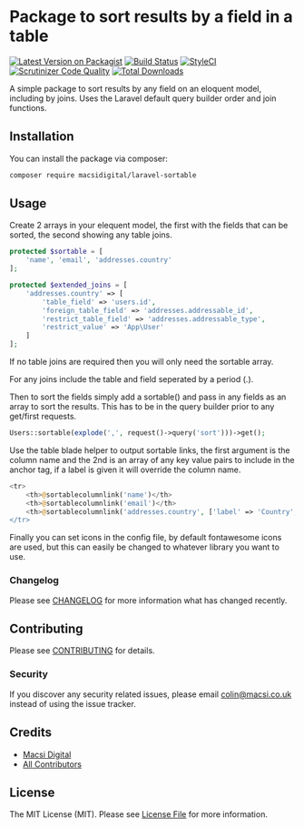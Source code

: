 # Package to sort results by a field in a table

[![Latest Version on Packagist](https://img.shields.io/packagist/v/macsidigital/laravel-sortable.svg?style=flat-square)](https://packagist.org/packages/macsidigital/laravel-sortable)
[![Build Status](https://img.shields.io/travis/macsidigital/laravel-sortable/master.svg?style=flat-square)](https://travis-ci.org/MacsiDigital/laravel-sortable)
[![StyleCI](https://github.styleci.io/repos/193589045/shield?branch=master)](https://github.styleci.io/repos/193589045)
[![Scrutinizer Code Quality](https://scrutinizer-ci.com/g/MacsiDigital/laravel-sortable/badges/quality-score.png?b=master)](https://scrutinizer-ci.com/g/MacsiDigital/laravel-sortable/?branch=master)
[![Total Downloads](https://img.shields.io/packagist/dt/macsidigital/laravel-sortable.svg?style=flat-square)](https://packagist.org/packages/macsidigital/laravel-sortable)

A simple package to sort results by any field on an eloquent model, including by joins.  Uses the Laravel default query builder order and join functions.

## Installation

You can install the package via composer:

```bash
composer require macsidigital/laravel-sortable
```

## Usage

Create 2 arrays in your elequent model, the first with the fields that can be sorted, the second showing any table joins.

``` php
protected $sortable = [
    'name', 'email', 'addresses.country'
];

protected $extended_joins = [
    'addresses.country' => [
        'table_field' => 'users.id',
        'foreign_table_field' => 'addresses.addressable_id',
        'restrict_table_field' => 'addresses.addressable_type',
        'restrict_value' => 'App\User'
    ]
];
```

If no table joins are required then you will only need the sortable array.

For any joins include the table and field seperated by a period (.).

Then to sort the fields simply add a sortable() and pass in any fields as an array to sort the results. This has to be in the query builder prior to any get/first requests.

``` php
Users::sortable(explode(',', request()->query('sort')))->get();
```

Use the table blade helper to output sortable links, the first argument is the column name and the 2nd is an array of any key value pairs to include in the anchor tag, if a label is given it will override the column name.

``` php
<tr>
    <th>@sortablecolumnlink('name')</th>
    <th>@sortablecolumnlink('email')</th>
    <th>@sortablecolumnlink('addresses.country', ['label' => 'Country', 'class' => 'country])</th>
</tr>
```

Finally you can set icons in the config file, by default fontawesome icons are used, but this can easily be changed to whatever library you want to use.

### Changelog

Please see [CHANGELOG](CHANGELOG.md) for more information what has changed recently.

## Contributing

Please see [CONTRIBUTING](CONTRIBUTING.md) for details.

### Security

If you discover any security related issues, please email colin@macsi.co.uk instead of using the issue tracker.

## Credits

- [Macsi Digital](https://github.com/mancsidigital)
- [All Contributors](../../contributors)

## License

The MIT License (MIT). Please see [License File](LICENSE.md) for more information.
